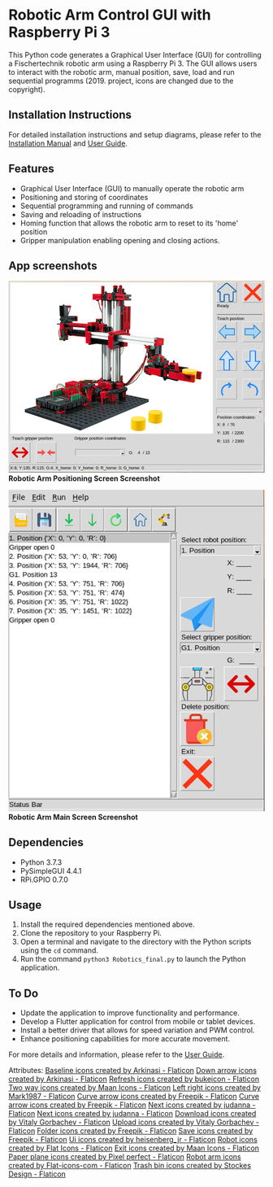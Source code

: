 # Robotic Arm Control GUI with Raspberry Pi 3

This Python code generates a Graphical User Interface (GUI) for controlling a Fischertechnik robotic arm using a Raspberry Pi 3. The GUI allows users to interact with the robotic arm, manual position, save, load and run sequential programms (2019. project, icons are changed due to the copyright). 

## Installation Instructions

For detailed installation instructions and setup diagrams, please refer to the [Installation Manual](Docs/installation_manual.md) and [User Guide](Docs/user_guide.md).

## Features

- Graphical User Interface (GUI) to manually operate the robotic arm
- Positioning and storing of coordinates
- Sequential programming and running of commands
- Saving and reloading of instructions
- Homing function that allows the robotic arm to reset to its 'home' position
- Gripper manipulation enabling opening and closing actions.

## App screenshots

<img src="Assets/screen2.png" alt="Robotic Arm Positioning Screen Screenshot" width="550"><br>
<b>Robotic Arm Positioning Screen Screenshot</b>


<img src="Assets/screen1_filled.png" alt="Robotic Arm Positioning Screen Screenshot" width="550"><br>
<strong>Robotic Arm Main Screen Screenshot</strong>

## Dependencies

- Python 3.7.3
- PySimpleGUI 4.4.1
- RPi.GPIO 0.7.0

## Usage

1. Install the required dependencies mentioned above.
2. Clone the repository to your Raspberry Pi.
3. Open a terminal and navigate to the directory with the Python scripts using the `cd` command.
4. Run the command `python3 Robotics_final.py` to launch the Python application.

## To Do

- Update the application to improve functionality and performance.
- Develop a Flutter application for control from mobile or tablet devices.
- Install a better driver that allows for speed variation and PWM control.
- Enhance positioning capabilities for more accurate movement.

For more details and information, please refer to the [User Guide](Docs/user_guide.md).


Attributes:
<a href="https://www.flaticon.com/free-icons/baseline" title="baseline icons">Baseline icons created by Arkinasi - Flaticon</a>
<a href="https://www.flaticon.com/free-icons/down-arrow" title="down arrow icons">Down arrow icons created by Arkinasi - Flaticon</a>
<a href="https://www.flaticon.com/free-icons/refresh" title="refresh icons">Refresh icons created by bukeicon - Flaticon</a>
<a href="https://www.flaticon.com/free-icons/two-way" title="Two way icons">Two way icons created by Maan Icons - Flaticon</a>
<a href="https://www.flaticon.com/free-icons/left-right" title="left right icons">Left right icons created by Mark1987 - Flaticon</a>
<a href="https://www.flaticon.com/free-icons/curve-arrow" title="curve arrow icons">Curve arrow icons created by Freepik - Flaticon</a>
<a href="https://www.flaticon.com/free-icons/curve-arrow" title="curve arrow icons">Curve arrow icons created by Freepik - Flaticon</a>
<a href="https://www.flaticon.com/free-icons/next" title="next icons">Next icons created by judanna - Flaticon</a>
<a href="https://www.flaticon.com/free-icons/next" title="next icons">Next icons created by judanna - Flaticon</a>
<a href="https://www.flaticon.com/free-icons/download" title="download icons">Download icons created by Vitaly Gorbachev - Flaticon</a>
<a href="https://www.flaticon.com/free-icons/upload" title="upload icons">Upload icons created by Vitaly Gorbachev - Flaticon</a>
<a href="https://www.flaticon.com/free-icons/folder" title="folder icons">Folder icons created by Freepik - Flaticon</a>
<a href="https://www.flaticon.com/free-icons/save" title="save icons">Save icons created by Freepik - Flaticon</a>
<a href="https://www.flaticon.com/free-icons/ui" title="ui icons">Ui icons created by heisenberg_jr - Flaticon</a>
<a href="https://www.flaticon.com/free-icons/robot" title="robot icons">Robot icons created by Flat Icons - Flaticon</a>
<a href="https://www.flaticon.com/free-icons/exit" title="exit icons">Exit icons created by Maan Icons - Flaticon</a>
<a href="https://www.flaticon.com/free-icons/paper-plane" title="paper plane icons">Paper plane icons created by Pixel perfect - Flaticon</a>
<a href="https://www.flaticon.com/free-icons/robot-arm" title="robot arm icons">Robot arm icons created by Flat-icons-com - Flaticon</a>
<a href="https://www.flaticon.com/free-icons/trash-bin" title="trash bin icons">Trash bin icons created by Stockes Design - Flaticon</a>








